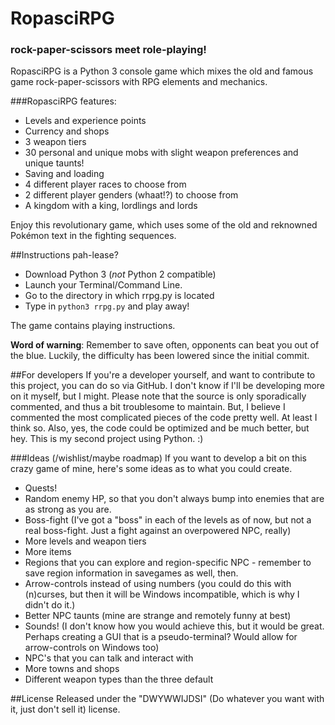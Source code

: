 # RopasciRPG
### rock-paper-scissors meet role-playing!

RopasciRPG is a Python 3 console game which mixes the old and famous game rock-paper-scissors with RPG elements and mechanics.

###RopasciRPG features:
* Levels and experience points
* Currency and shops
* 3 weapon tiers
* 30 personal and unique mobs with slight weapon preferences and unique taunts!
* Saving and loading
* 4 different player races to choose from
* 2 different player genders (whaat!?) to choose from
* A kingdom with a king, lordlings and lords

Enjoy this revolutionary game, which uses some of the old and reknowned Pokémon text in the fighting sequences.

##Instructions pah-lease?
* Download Python 3 (*not* Python 2 compatible)
* Launch your Terminal/Command Line.
* Go to the directory in which rrpg.py is located
* Type in `python3 rrpg.py` and play away!

The game contains playing instructions.

**Word of warning**: Remember to save often, opponents can beat you out of the blue. Luckily, the difficulty has been lowered since the initial commit.

##For developers
If you're a developer yourself, and want to contribute to this project, you can do so via GitHub. I don't know if I'll be developing more on it myself, but I might. Please note that the source is only sporadically commented, and thus a bit troublesome to maintain. But, I believe I commented the most complicated pieces of the code pretty well. At least I think so.
Also, yes, the code could be optimized and be much better, but hey. This is my second project using Python. :)

###Ideas (/wishlist/maybe roadmap)
If you want to develop a bit on this crazy game of mine, here's some ideas as to what you could create.
* Quests!
* Random enemy HP, so that you don't always bump into enemies that are as strong as you are.
* Boss-fight (I've got a "boss" in each of the levels as of now, but not a real boss-fight. Just a fight against an overpowered NPC, really)
* More levels and weapon tiers
* More items
* Regions that you can explore and region-specific NPC - remember to save region information in savegames as well, then.
* Arrow-controls instead of using numbers (you could do this with (n)curses, but then it will be Windows incompatible, which is why I didn't do it.)
* Better NPC taunts (mine are strange and remotely funny at best)
* Sounds! (I don't know how you would achieve this, but it would be great. Perhaps creating a GUI that is a pseudo-terminal? Would allow for arrow-controls on Windows too)
* NPC's that you can talk and interact with
* More towns and shops
* Different weapon types than the three default

##License
Released under the "DWYWWIJDSI" (Do whatever you want with it, just don't sell it) license.
